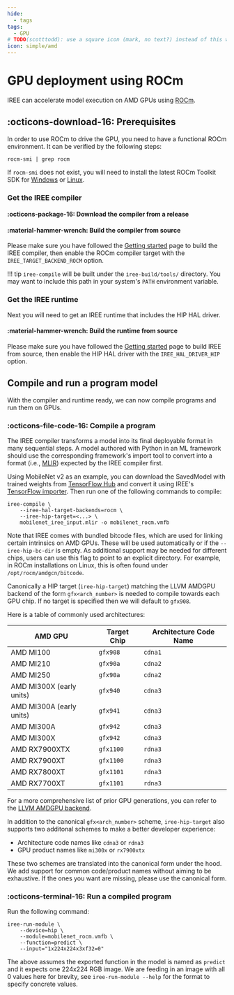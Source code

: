 ```yaml
---
hide:
  - tags
tags:
  - GPU
# TODO(scotttodd): use a square icon (mark, no text?) instead of this wide one?
icon: simple/amd
---
```


# GPU deployment using ROCm

IREE can accelerate model execution on AMD GPUs using
[ROCm](https://www.amd.com/en/graphics/servers-solutions-rocm).

## :octicons-download-16: Prerequisites

In order to use ROCm to drive the GPU, you need to have a functional ROCm
environment. It can be verified by the following steps:

``` shell
rocm-smi | grep rocm
```

If `rocm-smi` does not exist, you will need to install the latest ROCm Toolkit
SDK for
[Windows](https://rocm.docs.amd.com/en/latest/deploy/windows/quick_start.html)
or [Linux](https://rocm.docs.amd.com/en/latest/deploy/linux/quick_start.html).

### Get the IREE compiler

#### :octicons-package-16: Download the compiler from a release

#### :material-hammer-wrench: Build the compiler from source

Please make sure you have followed the
[Getting started](../../building-from-source/getting-started.md) page to build
the IREE compiler, then enable the ROCm compiler target with the
`IREE_TARGET_BACKEND_ROCM` option.

!!! tip
    `iree-compile` will be built under the `iree-build/tools/` directory. You
    may want to include this path in your system's `PATH` environment variable.

### Get the IREE runtime

Next you will need to get an IREE runtime that includes the HIP HAL driver.

#### :material-hammer-wrench: Build the runtime from source

Please make sure you have followed the
[Getting started](../../building-from-source/getting-started.md) page to build
IREE from source, then enable the HIP HAL driver with the `IREE_HAL_DRIVER_HIP`
option.

## Compile and run a program model

With the compiler and runtime ready, we can now compile programs and run them
on GPUs.

### :octicons-file-code-16: Compile a program

The IREE compiler transforms a model into its final deployable format in many
sequential steps. A model authored with Python in an ML framework should use the
corresponding framework's import tool to convert into a format (i.e.,
[MLIR](https://mlir.llvm.org/)) expected by the IREE compiler first.

Using MobileNet v2 as an example, you can download the SavedModel with trained
weights from
[TensorFlow Hub](https://tfhub.dev/google/tf2-preview/mobilenet_v2/classification)
and convert it using IREE's
[TensorFlow importer](../ml-frameworks/tensorflow.md). Then run one of the
following commands to compile:

```shell hl_lines="2-5"
iree-compile \
    --iree-hal-target-backends=rocm \
    --iree-hip-target=<...> \
    mobilenet_iree_input.mlir -o mobilenet_rocm.vmfb
```

Note that IREE comes with bundled bitcode files, which are used for linking
certain intrinsics on AMD GPUs. These will be used automatically or if the
`--iree-hip-bc-dir` is empty. As additional support may be needed for
different chips, users can use this flag to point to an explicit directory.
For example, in ROCm installations on Linux, this is often found under
`/opt/rocm/amdgcn/bitcode`.

Canonically a HIP target (`iree-hip-target`) matching the LLVM AMDGPU backend
of the form `gfx<arch_number>` is needed to compile towards each GPU chip.
If no target is specified then we will default to `gfx908`.

Here is a table of commonly used architectures:

| AMD GPU                  | Target Chip | Architecture Code Name
| ------------------------ | ----------- | ----------------------
| AMD MI100                | `gfx908`    | `cdna1`
| AMD MI210                | `gfx90a`    | `cdna2`
| AMD MI250                | `gfx90a`    | `cdna2`
| AMD MI300X (early units) | `gfx940`    | `cdna3`
| AMD MI300A (early units) | `gfx941`    | `cdna3`
| AMD MI300A               | `gfx942`    | `cdna3`
| AMD MI300X               | `gfx942`    | `cdna3`
| AMD RX7900XTX            | `gfx1100`   | `rdna3`
| AMD RX7900XT             | `gfx1100`   | `rdna3`
| AMD RX7800XT             | `gfx1101`   | `rdna3`
| AMD RX7700XT             | `gfx1101`   | `rdna3`

For a more comprehensive list of prior GPU generations, you can refer to the
[LLVM AMDGPU backend](https://llvm.org/docs/AMDGPUUsage.html#processors).

In addition to the canonical `gfx<arch_number>` scheme, `iree-hip-target` also
supports two additonal schemes to make a better developer experience:

* Architecture code names like `cdna3` or `rdna3`
* GPU product names like `mi300x` or `rx7900xtx`

These two schemes are translated into the canonical form under the hood.
We add support for common code/product names without aiming to be exhaustive.
If the ones you want are missing, please use the canonical form.

### :octicons-terminal-16: Run a compiled program

Run the following command:

``` shell hl_lines="2"
iree-run-module \
    --device=hip \
    --module=mobilenet_rocm.vmfb \
    --function=predict \
    --input="1x224x224x3xf32=0"
```

The above assumes the exported function in the model is named as `predict` and
it expects one 224x224 RGB image. We are feeding in an image with all 0 values
here for brevity, see `iree-run-module --help` for the format to specify
concrete values.
